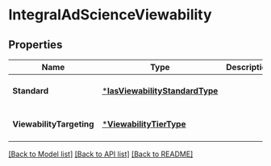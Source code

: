 # IntegralAdScienceViewability

## Properties
Name | Type | Description | Notes
------------ | ------------- | ------------- | -------------
**Standard** | [***IasViewabilityStandardType**](IASViewabilityStandardType.md) |  | [optional] [default to null]
**ViewabilityTargeting** | [***ViewabilityTierType**](ViewabilityTierType.md) |  | [optional] [default to null]

[[Back to Model list]](../README.md#documentation-for-models) [[Back to API list]](../README.md#documentation-for-api-endpoints) [[Back to README]](../README.md)

